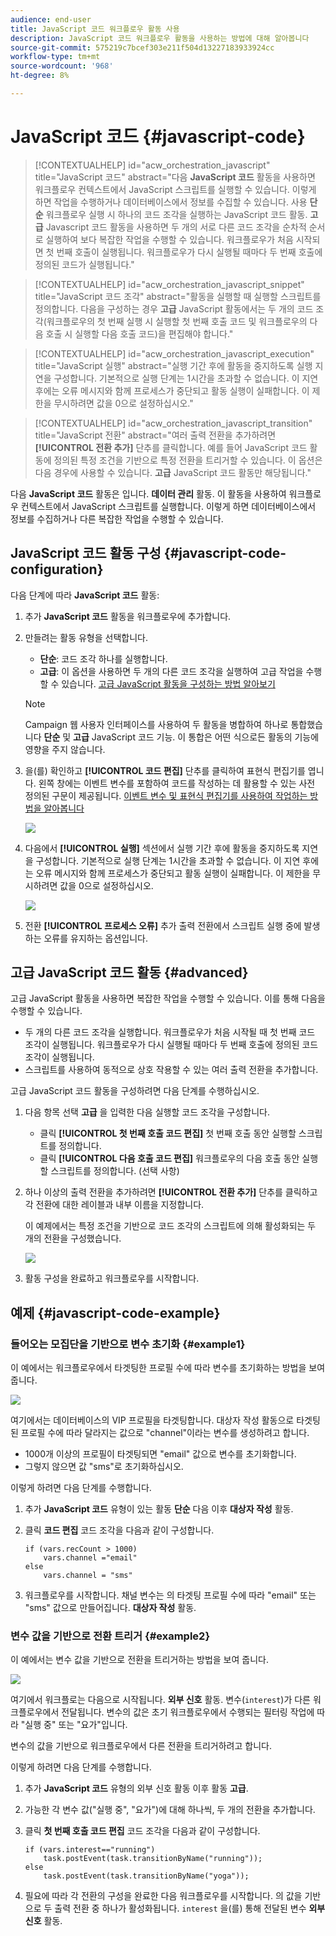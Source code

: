 ```yaml
---
audience: end-user
title: JavaScript 코드 워크플로우 활동 사용
description: JavaScript 코드 워크플로우 활동을 사용하는 방법에 대해 알아봅니다
source-git-commit: 575219c7bcef303e211f504d13227183933924cc
workflow-type: tm+mt
source-wordcount: '968'
ht-degree: 8%

---
```


# JavaScript 코드 {#javascript-code}

>[!CONTEXTUALHELP]
>id="acw_orchestration_javascript"
>title="JavaScript 코드"
>abstract="다음 **JavaScript 코드** 활동을 사용하면 워크플로우 컨텍스트에서 JavaScript 스크립트를 실행할 수 있습니다. 이렇게 하면 작업을 수행하거나 데이터베이스에서 정보를 수집할 수 있습니다. 사용 **단순** 워크플로우 실행 시 하나의 코드 조각을 실행하는 JavaScript 코드 활동. **고급** Javascript 코드 활동을 사용하면 두 개의 서로 다른 코드 조각을 순차적 순서로 실행하여 보다 복잡한 작업을 수행할 수 있습니다. 워크플로우가 처음 시작되면 첫 번째 호출이 실행됩니다. 워크플로우가 다시 실행될 때마다 두 번째 호출에 정의된 코드가 실행됩니다."

>[!CONTEXTUALHELP]
>id="acw_orchestration_javascript_snippet"
>title="JavaScript 코드 조각"
>abstract="활동을 실행할 때 실행할 스크립트를 정의합니다. 다음을 구성하는 경우 **고급** JavaScript 활동에서는 두 개의 코드 조각(워크플로우의 첫 번째 실행 시 실행할 첫 번째 호출 코드 및 워크플로우의 다음 호출 시 실행할 다음 호출 코드)을 편집해야 합니다."

>[!CONTEXTUALHELP]
>id="acw_orchestration_javascript_execution"
>title="JavaScript 실행"
>abstract="실행 기간 후에 활동을 중지하도록 실행 지연을 구성합니다. 기본적으로 실행 단계는 1시간을 초과할 수 없습니다. 이 지연 후에는 오류 메시지와 함께 프로세스가 중단되고 활동 실행이 실패합니다. 이 제한을 무시하려면 값을 0으로 설정하십시오."

>[!CONTEXTUALHELP]
>id="acw_orchestration_javascript_transition"
>title="JavaScript 전환"
>abstract="여러 출력 전환을 추가하려면 **[!UICONTROL 전환 추가]** 단추를 클릭합니다. 예를 들어 JavaScript 코드 활동에 정의된 특정 조건을 기반으로 특정 전환을 트리거할 수 있습니다. 이 옵션은 다음 경우에 사용할 수 있습니다. **고급** JavaScript 코드 활동만 해당됩니다."

다음 **JavaScript 코드** 활동은 입니다. **데이터 관리** 활동. 이 활동을 사용하여 워크플로우 컨텍스트에서 JavaScript 스크립트를 실행합니다. 이렇게 하면 데이터베이스에서 정보를 수집하거나 다른 복잡한 작업을 수행할 수 있습니다.

## JavaScript 코드 활동 구성 {#javascript-code-configuration}

다음 단계에 따라 **JavaScript 코드** 활동:

1. 추가 **JavaScript 코드** 활동을 워크플로우에 추가합니다.

1. 만들려는 활동 유형을 선택합니다.

   * **단순**: 코드 조각 하나를 실행합니다.
   * **고급**: 이 옵션을 사용하면 두 개의 다른 코드 조각을 실행하여 고급 작업을 수행할 수 있습니다. [고급 JavaScript 활동을 구성하는 방법 알아보기](#advanced)

   >[!NOTE]
   >
   >Campaign 웹 사용자 인터페이스를 사용하여 두 활동을 병합하여 하나로 통합했습니다 **단순** 및 **고급** JavaScript 코드 기능. 이 통합은 어떤 식으로든 활동의 기능에 영향을 주지 않습니다.

1. 을(를) 확인하고 **[!UICONTROL 코드 편집]** 단추를 클릭하여 표현식 편집기를 엽니다. 왼쪽 창에는 이벤트 변수를 포함하여 코드를 작성하는 데 활용할 수 있는 사전 정의된 구문이 제공됩니다. [이벤트 변수 및 표현식 편집기를 사용하여 작업하는 방법을 알아봅니다](../event-variables.md)

   ![](../assets/javascript-editor.png)

1. 다음에서 **[!UICONTROL 실행]** 섹션에서 실행 기간 후에 활동을 중지하도록 지연을 구성합니다. 기본적으로 실행 단계는 1시간을 초과할 수 없습니다. 이 지연 후에는 오류 메시지와 함께 프로세스가 중단되고 활동 실행이 실패합니다. 이 제한을 무시하려면 값을 0으로 설정하십시오.

   ![](../assets/javascript-config.png)

1. 전환 **[!UICONTROL 프로세스 오류]** 추가 출력 전환에서 스크립트 실행 중에 발생하는 오류를 유지하는 옵션입니다.

## 고급 JavaScript 코드 활동 {#advanced}

고급 JavaScript 활동을 사용하면 복잡한 작업을 수행할 수 있습니다. 이를 통해 다음을 수행할 수 있습니다.

* 두 개의 다른 코드 조각을 실행합니다. 워크플로우가 처음 시작될 때 첫 번째 코드 조각이 실행됩니다. 워크플로우가 다시 실행될 때마다 두 번째 호출에 정의된 코드 조각이 실행됩니다.
* 스크립트를 사용하여 동적으로 상호 작용할 수 있는 여러 출력 전환을 추가합니다.

고급 JavaScript 코드 활동을 구성하려면 다음 단계를 수행하십시오.

1. 다음 항목 선택 **고급** 을 입력한 다음 실행할 코드 조각을 구성합니다.

   * 클릭 **[!UICONTROL 첫 번째 호출 코드 편집]** 첫 번째 호출 동안 실행할 스크립트를 정의합니다.
   * 클릭 **[!UICONTROL 다음 호출 코드 편집]** 워크플로우의 다음 호출 동안 실행할 스크립트를 정의합니다. (선택 사항)

1. 하나 이상의 출력 전환을 추가하려면 **[!UICONTROL 전환 추가]** 단추를 클릭하고 각 전환에 대한 레이블과 내부 이름을 지정합니다.

   이 예제에서는 특정 조건을 기반으로 코드 조각의 스크립트에 의해 활성화되는 두 개의 전환을 구성했습니다.

   ![](../assets/javascript-transitions.png)

1. 활동 구성을 완료하고 워크플로우를 시작합니다.

## 예제 {#javascript-code-example}

### 들어오는 모집단을 기반으로 변수 초기화 {#example1}

이 예에서는 워크플로우에서 타겟팅한 프로필 수에 따라 변수를 초기화하는 방법을 보여 줍니다.

![](../assets/javascript-example1.png)

여기에서는 데이터베이스의 VIP 프로필을 타겟팅합니다. 대상자 작성 활동으로 타겟팅된 프로필 수에 따라 달라지는 값으로 &quot;channel&quot;이라는 변수를 생성하려고 합니다.

* 1000개 이상의 프로필이 타겟팅되면 &quot;email&quot; 값으로 변수를 초기화합니다.
* 그렇지 않으면 값 &quot;sms&quot;로 초기화하십시오.

이렇게 하려면 다음 단계를 수행합니다.

1. 추가 **JavaScript 코드** 유형이 있는 활동 **단순** 다음 이후 **대상자 작성** 활동.

1. 클릭 **코드 편집** 코드 조각을 다음과 같이 구성합니다.

   ```
   if (vars.recCount > 1000)
       vars.channel ="email"
   else
       vars.channel = "sms"
   ```

1. 워크플로우를 시작합니다. 채널 변수는 의 타겟팅 프로필 수에 따라 &quot;email&quot; 또는 &quot;sms&quot; 값으로 만들어집니다. **대상자 작성** 활동.

### 변수 값을 기반으로 전환 트리거 {#example2}

이 예에서는 변수 값을 기반으로 전환을 트리거하는 방법을 보여 줍니다.

![](../assets/javascript-example2-transitions.png)

여기에서 워크플로는 다음으로 시작됩니다. **외부 신호** 활동. 변수(`interest`)가 다른 워크플로우에서 전달됩니다. 변수의 값은 초기 워크플로우에서 수행되는 필터링 작업에 따라 &quot;실행 중&quot; 또는 &quot;요가&quot;입니다.

변수의 값을 기반으로 워크플로우에서 다른 전환을 트리거하려고 합니다.

이렇게 하려면 다음 단계를 수행합니다.

1. 추가 **JavaScript 코드** 유형의 외부 신호 활동 이후 활동 **고급**.

1. 가능한 각 변수 값(&quot;실행 중&quot;, &quot;요가&quot;)에 대해 하나씩, 두 개의 전환을 추가합니다.

1. 클릭 **첫 번째 호출 코드 편집** 코드 조각을 다음과 같이 구성합니다.

   ```
   if (vars.interest=="running")
       task.postEvent(task.transitionByName("running"));
   else
       task.postEvent(task.transitionByName("yoga"));
   ```

1. 필요에 따라 각 전환의 구성을 완료한 다음 워크플로우를 시작합니다. 의 값을 기반으로 두 출력 전환 중 하나가 활성화됩니다. `interest` 을(를) 통해 전달된 변수 **외부 신호** 활동.
